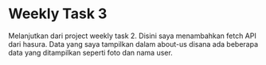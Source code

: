# Weekly Task 3

Melanjutkan dari project weekly task 2. Disini saya menambahkan fetch API dari hasura. Data yang saya tampilkan dalam about-us disana ada beberapa data yang ditampilkan seperti foto dan nama user.
